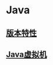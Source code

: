 # Java

## [**版本特性**](/modules/java/versionfeatures/index.md)
## [**Java虚拟机**](/modules/java/jvm/index.md)

